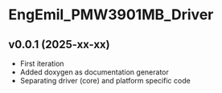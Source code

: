 EngEmil_PMW3901MB_Driver
=========================

v0.0.1 (2025-xx-xx)
------

* First iteration
* Added doxygen as documentation generator
* Separating driver (core) and platform specific code

